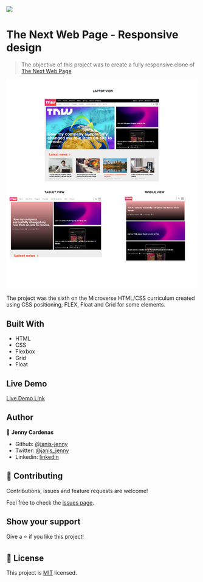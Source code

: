 ![](https://img.shields.io/badge/Microverse-blueviolet)

# The Next Web Page - Responsive design

> The objective of this project was to create a fully responsive clone of [The Next Web Page](https://thenextweb.com/)

![screenshot](./images/screenshot.png)

The project was the sixth on the Microverse HTML/CSS curriculum created using CSS positioning, FLEX, Float and Grid for some elements.

## Built With

- HTML
- CSS
- Flexbox
- Grid
- Float

## Live Demo

[Live Demo Link](https://raw.githack.com/janis-jenny/The-Next-Web-Clone-Page/TheNextWeb/index.html)

## Author

👤 **Jenny Cardenas**

- Github: [@janis-jenny](https://github.com/janis-jenny)
- Twitter: [@janis_jenny](https://twitter.com/janis_jenny)
- Linkedin: [linkedin](https://www.linkedin.com/in/paolajenny)

## 🤝 Contributing

Contributions, issues and feature requests are welcome!

Feel free to check the [issues page](https://github.com/janis-jenny/The-Next-Web-Clone-Page/issues).

## Show your support

Give a ⭐️ if you like this project!

## 📝 License

This project is [MIT](https://opensource.org/licenses/MIT) licensed.

